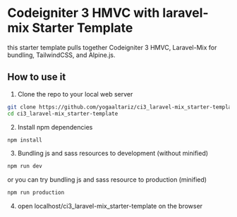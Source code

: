 # Codeigniter 3 HMVC with laravel-mix Starter Template

this starter template pulls together Codeigniter 3 HMVC, Laravel-Mix for bundling, TailwindCSS, and Alpine.js.

## How to use it

1. Clone the repo to your local web server
```bash
git clone https://github.com/yogaaltariz/ci3_laravel-mix_starter-template.git
cd ci3_laravel-mix_starter-template
```
2. Install npm dependencies
```bash
npm install
```
3. Bundling js and sass resources to development (without minified)
```bash
npm run dev
```
or you can try bundling js and sass resource to production (minified)
```bash
npm run production
```
4. open localhost/ci3_laravel-mix_starter-template on the browser
